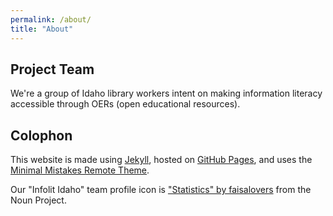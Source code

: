 ```yaml
---
permalink: /about/
title: "About"
---
```


## Project Team  

We're a group of Idaho library workers intent on making information literacy accessible through OERs (open educational resources).  

## Colophon  

This website is made using [Jekyll](https://jekyllrb.com/), hosted on [GitHub Pages](https://pages.github.com/), and uses the [Minimal Mistakes Remote Theme](https://github.com/mmistakes/mm-github-pages-starter).  

Our "Infolit Idaho" team profile icon is ["Statistics" by faisalovers](https://thenounproject.com/term/statistics/1238357/) from the Noun Project.  